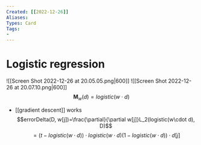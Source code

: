 ```yaml
---
Created: [[2022-12-26]]
Aliases: 
Types: Card
Tags: 
- 
---
```

# Logistic regression
![[Screen Shot 2022-12-26 at 20.05.05.png|600]]
![[Screen Shot 2022-12-26 at 20.07.10.png|600]]
$$\mathbf{M}_w(d)=logistic(w\cdot d)$$
- [[gradient descent]] works
$$errorDelta(D, w[j])=\frac{\partial}{\partial w[j]}L_2(logistic(w\cdot d), D)$$
$$=(t-logistic(w\cdot d))\cdot logistic(w\cdot d)(1-logistic(w\cdot d))\cdot d[j]$$
